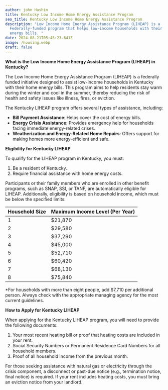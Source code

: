 ```yaml
---
author: john Hashim
title: Kentucky Low Income Home Energy Assistance Program
seo_title: Kentucky Low Income Home Energy Assistance Program
description: "Low Income Home Energy Assistance Program (LIHEAP) is a
  Federally-funded program that helps low-income households with their home
  energy bills. "
date: 2024-08-21T05:45:23.641Z
image: /housing.webp
draft: false
---
```

**What is the Low Income Home Energy Assistance Program (LIHEAP) in Kentucky?**

The Low Income Home Energy Assistance Program (LIHEAP) is a federally funded initiative designed to assist low-income households in Kentucky with their home energy bills. This program aims to help residents stay warm during the winter and cool in the summer, thereby reducing the risk of health and safety issues like illness, fires, or eviction.

The Kentucky LIHEAP program offers several types of assistance, including:

* **Bill Payment Assistance**: Helps cover the cost of energy bills.
* **Energy Crisis Assistance**: Provides emergency help for households facing immediate energy-related crises.
* **Weatherization and Energy-Related Home Repairs**: Offers support for making homes more energy-efficient and safe.

**Eligibility for Kentucky LIHEAP**

To qualify for the LIHEAP program in Kentucky, you must:

1. Be a resident of Kentucky.
2. Require financial assistance with home energy costs.

Participants or their family members who are enrolled in other benefit programs, such as SNAP, SSI, or TANF, are automatically eligible for LIHEAP. Additionally, eligibility is based on household income, which must be below the specified limits:

| Household Size | Maximum Income Level (Per Year) |
| -------------- | ------------------------------- |
| 1              | $21,870                         |
| 2              | $29,580                         |
| 3              | $37,290                         |
| 4              | $45,000                         |
| 5              | $52,710                         |
| 6              | $60,420                         |
| 7              | $68,130                         |
| 8              | $75,840                         |

\*For households with more than eight people, add $7,710 per additional person. Always check with the appropriate managing agency for the most current guidelines.

**How to Apply for Kentucky LIHEAP**

When applying for the Kentucky LIHEAP program, you will need to provide the following documents:

1. Your most recent heating bill or proof that heating costs are included in your rent.
2. Social Security Numbers or Permanent Residence Card Numbers for all household members.
3. Proof of all household income from the previous month.

For those seeking assistance with natural gas or electricity through the crisis component, a disconnect or past-due notice (e.g., termination notice, final notice) is required. If your rent includes heating costs, you must bring an eviction notice from your landlord.